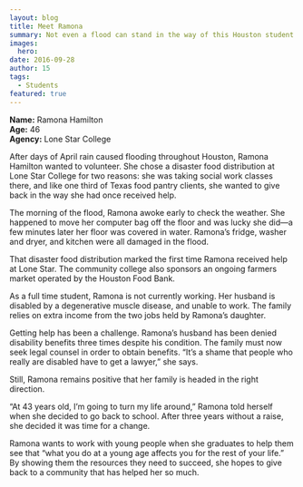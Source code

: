 ```yaml
---
layout: blog
title: Meet Ramona
summary: Not even a flood can stand in the way of this Houston student keeping her family fed. 
images:
  hero: 
date: 2016-09-28
author: 15
tags: 
  - Students
featured: true
---
```

**Name:** Ramona Hamilton     
**Age:** 46     
**Agency:** Lone Star College    

After days of April rain caused flooding throughout Houston, Ramona Hamilton wanted to volunteer. She chose a disaster food distribution at Lone Star College for two reasons: she was taking social work classes there, and like one third of Texas food pantry clients, she wanted to give back in the way she had once received help.

The morning of the flood, Ramona awoke early to check the weather. She happened to move her computer bag off the floor and was lucky she did—a few minutes later her floor was covered in water. Ramona’s fridge, washer and dryer, and kitchen were all damaged in the flood. 

That disaster food distribution marked the first time Ramona received help at Lone Star. The community college also sponsors an ongoing farmers market operated by the Houston Food Bank. 

As a full time student, Ramona is not currently working. Her husband is disabled by a degenerative muscle disease, and unable to work. The family relies on extra income from the two jobs held by Ramona’s daughter.  

Getting help has been a challenge. Ramona’s husband has been denied disability benefits three times despite his condition. The family must now seek legal counsel in order to obtain benefits. “It’s a shame that people who really are disabled have to get a lawyer,” she says. 

Still, Ramona remains positive that her family is headed in the right direction. 

“At 43 years old, I’m going to turn my life around,” Ramona told herself when she decided to go back to school. After three years without a raise, she decided it was time for a change.

Ramona wants to work with young people when she graduates to help them see that “what you do at a young age affects you for the rest of your life.” By showing them the resources they need to succeed, she hopes to give back to a community that has helped her so much.
